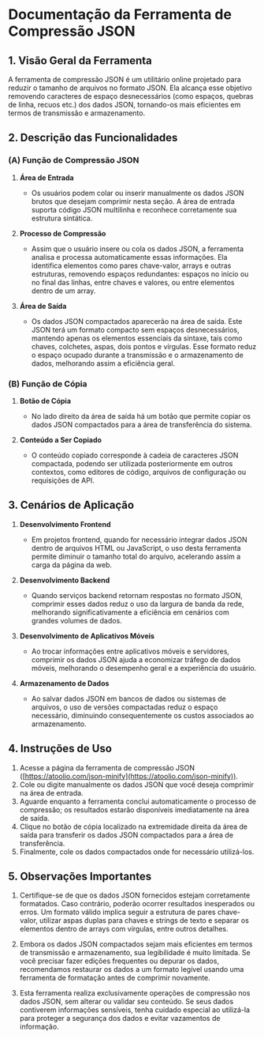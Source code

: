 # Documentação da Ferramenta de Compressão JSON

## 1. Visão Geral da Ferramenta

A ferramenta de compressão JSON é um utilitário online projetado para reduzir o tamanho de arquivos no formato JSON. Ela alcança esse objetivo removendo caracteres de espaço desnecessários (como espaços, quebras de linha, recuos etc.) dos dados JSON, tornando-os mais eficientes em termos de transmissão e armazenamento.

## 2. Descrição das Funcionalidades

### (A) Função de Compressão JSON

1. **Área de Entrada**
   * Os usuários podem colar ou inserir manualmente os dados JSON brutos que desejam comprimir nesta seção. A área de entrada suporta código JSON multilinha e reconhece corretamente sua estrutura sintática.

2. **Processo de Compressão**
   * Assim que o usuário insere ou cola os dados JSON, a ferramenta analisa e processa automaticamente essas informações. Ela identifica elementos como pares chave-valor, arrays e outras estruturas, removendo espaços redundantes: espaços no início ou no final das linhas, entre chaves e valores, ou entre elementos dentro de um array.

3. **Área de Saída**
   * Os dados JSON compactados aparecerão na área de saída. Este JSON terá um formato compacto sem espaços desnecessários, mantendo apenas os elementos essenciais da sintaxe, tais como chaves, colchetes, aspas, dois pontos e vírgulas. Esse formato reduz o espaço ocupado durante a transmissão e o armazenamento de dados, melhorando assim a eficiência geral.

### (B) Função de Cópia

1. **Botão de Cópia**
   * No lado direito da área de saída há um botão que permite copiar os dados JSON compactados para a área de transferência do sistema.

2. **Conteúdo a Ser Copiado**
   * O conteúdo copiado corresponde à cadeia de caracteres JSON compactada, podendo ser utilizada posteriormente em outros contextos, como editores de código, arquivos de configuração ou requisições de API.

## 3. Cenários de Aplicação

1. **Desenvolvimento Frontend**
   * Em projetos frontend, quando for necessário integrar dados JSON dentro de arquivos HTML ou JavaScript, o uso desta ferramenta permite diminuir o tamanho total do arquivo, acelerando assim a carga da página da web.

2. **Desenvolvimento Backend**
   * Quando serviços backend retornam respostas no formato JSON, comprimir esses dados reduz o uso da largura de banda da rede, melhorando significativamente a eficiência em cenários com grandes volumes de dados.

3. **Desenvolvimento de Aplicativos Móveis**
   * Ao trocar informações entre aplicativos móveis e servidores, comprimir os dados JSON ajuda a economizar tráfego de dados móveis, melhorando o desempenho geral e a experiência do usuário.

4. **Armazenamento de Dados**
   * Ao salvar dados JSON em bancos de dados ou sistemas de arquivos, o uso de versões compactadas reduz o espaço necessário, diminuindo consequentemente os custos associados ao armazenamento.

## 4. Instruções de Uso

1. Acesse a página da ferramenta de compressão JSON ([https://atoolio.com/json-minify](https://atoolio.com/json-minify)).
2. Cole ou digite manualmente os dados JSON que você deseja comprimir na área de entrada.
3. Aguarde enquanto a ferramenta conclui automaticamente o processo de compressão; os resultados estarão disponíveis imediatamente na área de saída.
4. Clique no botão de cópia localizado na extremidade direita da área de saída para transferir os dados JSON compactados para a área de transferência.
5. Finalmente, cole os dados compactados onde for necessário utilizá-los.

## 5. Observações Importantes

1. Certifique-se de que os dados JSON fornecidos estejam corretamente formatados. Caso contrário, poderão ocorrer resultados inesperados ou erros. Um formato válido implica seguir a estrutura de pares chave-valor, utilizar aspas duplas para chaves e strings de texto e separar os elementos dentro de arrays com vírgulas, entre outros detalhes.

2. Embora os dados JSON compactados sejam mais eficientes em termos de transmissão e armazenamento, sua legibilidade é muito limitada. Se você precisar fazer edições frequentes ou depurar os dados, recomendamos restaurar os dados a um formato legível usando uma ferramenta de formatação antes de comprimir novamente.

3. Esta ferramenta realiza exclusivamente operações de compressão nos dados JSON, sem alterar ou validar seu conteúdo. Se seus dados contiverem informações sensíveis, tenha cuidado especial ao utilizá-la para proteger a segurança dos dados e evitar vazamentos de informação.
